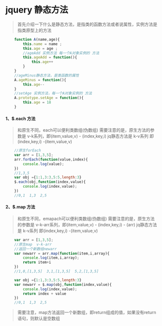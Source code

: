 # jquery 静态方法
>首先介绍一下什么是静态方法，是指类的函数方法或者说属性，实例方法是指类原型上的方法
```js
    function A(name,age){
        this.name = name ;
        this.age = age ;
        //ageAdd 实例方法 每一个A对象实例的 方法
        this.ageAdd = function(){
            this.age++
        }
    }
    //ageMinus静态方法，是类函数的属性
    A.ageMinus = function(){
        this.age--
    }
    //setAge 实例方法，每一个A对象实例的 方法
    A.prototype.setAge = function(){
        this.age = 18
    }
```

#### 1、$.each 方法
>和原生不同，each可以便利类数组(伪数组)
>需要注意的是，原生方法的参数是 v-k系列，即(item,value,v) - (index,key,i)
>jq静态方法是 k-v系列 即(index,key,i) -(item,value,v)
```js
    //原生forEach
    var arr = [1,3,5];
    arr.forEach(function(value,index){
        console.log(value);
    })
    //1,3,5
    var obj ={1:1,3:3,5:5,length:3}
    $.each(obj,function(index,value){
        console.log(index,value);
    })
    //0,1  1,3  2,5
```
#### 2、$.map 方法 
>和原生不同，emapach可以便利类数组(伪数组)
>需要注意的是，原生方法的参数是 v-k-arr系列，即(item,value,v) - (index,key,i) - (arr)
>jq静态方法是 k-v系列 即(index,key,i) -(item,value,v)
```js
    var arr = [1,3,5];
    //原生map  v-k-arr
    //返回一个新数组newarr
    var newarr = arr.map(function(item,i,array){
        console.log(item,i,array);
        return item+i
    })
    //1,0,[1,3,5]  3,1,[1,3,5]  5,2,[1,3,5] 

    var obj ={1:1,3:3,5:5,length:3}
    var newarr = $.map(obj,function(index,value){
        console.log(index,value);
        return index + value
    })
    //0,1  1,3  2,5


```
>需要注意，map方法返回一个新数组，即return组成的值，如果没有return语句，则默认是空数组
>